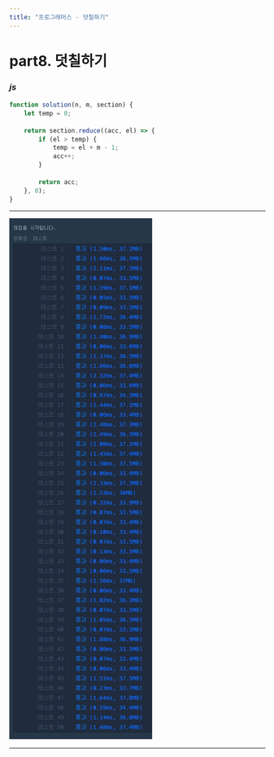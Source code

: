 ```yaml
---
title: "프로그래머스 - 덧칠하기"
---
```



# __part8. 덧칠하기__

### _js_
```js 
function solution(n, m, section) {
    let temp = 0;

    return section.reduce((acc, el) => {
        if (el > temp) {
            temp = el + m - 1;
            acc++;
        }
                
        return acc;
    }, 0);
}
```
<hr/>

![실행결과_js](/assets/img/2023-08-16-prog8.png)

<hr/>